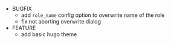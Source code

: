 * BUGFIX
  * add `role_name` config option to overwrite name of the role
  * fix not aborting overwrite dialog
* FEATURE
  * add basic hugo theme
